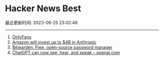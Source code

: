 # Hacker News Best

最近更新时间: 2023-09-25 23:02:46

--- 
1. [OnlyFans](https://onlyfans.web.cern.ch/) 
2. [Amazon will invest up to $4B in Anthropic](https://www.anthropic.com/index/anthropic-amazon) 
3. [Bitwarden: Free, open-source password manager](https://bitwarden.com/) 
4. [ChatGPT can now see, hear, and speak – openai.com](https://openai.com/blog/chatgpt-can-now-see-hear-and-speak) 

